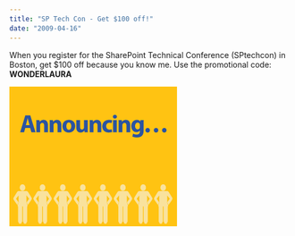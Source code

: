 ```yaml
---
title: "SP Tech Con - Get $100 off!"
date: "2009-04-16"
---
```


When you register for the SharePoint Technical Conference (SPtechcon) in Boston, get $100 off because you know me. Use the promotional code: **WONDERLAURA**

[![](images/boston_300x250_amim.gif)](http://www.sptechcon.com)
